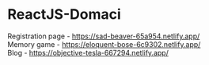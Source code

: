 # ReactJS-Domaci
Registration page - https://sad-beaver-65a954.netlify.app/ \
Memory game - https://eloquent-bose-6c9302.netlify.app/ \
Blog - https://objective-tesla-667294.netlify.app/
